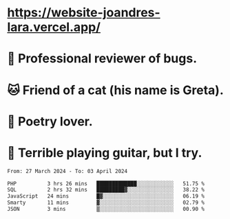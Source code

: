 # https://website-joandres-lara.vercel.app/
# 🐛 Professional reviewer of bugs.
# 🐱 Friend of a cat (his name is Greta).
# 📜 Poetry lover.
# 🎸 Terrible playing guitar, but I try.

<!--START_SECTION:waka-->

```txt
From: 27 March 2024 - To: 03 April 2024

PHP          3 hrs 26 mins   █████████████░░░░░░░░░░░░   51.75 %
SQL          2 hrs 32 mins   █████████▓░░░░░░░░░░░░░░░   38.22 %
JavaScript   24 mins         █▓░░░░░░░░░░░░░░░░░░░░░░░   06.19 %
Smarty       11 mins         ▓░░░░░░░░░░░░░░░░░░░░░░░░   02.79 %
JSON         3 mins          ▒░░░░░░░░░░░░░░░░░░░░░░░░   00.90 %
```

<!--END_SECTION:waka-->
